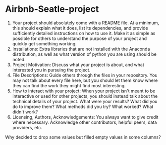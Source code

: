 # Airbnb-Seatle-project

1. Your project should absolutely come with a README file. At a minimum, this should explain what it does, list its dependencies, and provide sufficiently detailed instructions on how to use it. Make it as simple as possible for others to understand the purpose of your project and quickly get something working.
2. Installations: Extra libraries that are not installed with the Anaconda distribution, as well as what version of python you are using should be noted.
3. Project Motivation: Discuss what your project is about, and what interested you in pursuing the project.
4. File Descriptions: Guide others through the files in your repository. You may not talk about every file here, but you should let them know where they can find the work they might find most interesting.
5. How to interact with your project: When your project isn't meant to be interactive or used for other projects, you should instead talk about the technical details of your project. What were your results? What did you do to improve them? What methods did you try? What worked? What didn't work?
6. Licensing, Authors, Acknowledgements: You always want to give credit where necessary. Acknowledge other contributors, helpful peers, data providers, etc.

Why decided to drop some values but filled empty values in some columns?
